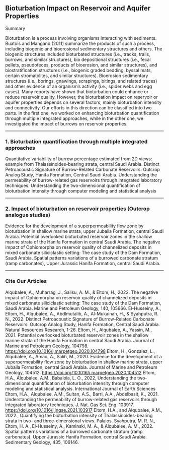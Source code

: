 ## Bioturbation Impact on Reservoir and Aquifer Properties

Summary

Bioturbation is a process involving organisms interacting with sediments. Buatois and Mangano (2011) summarize the products of such a process, including biogenic and bioerosional sedimentary structures and others. The biogenic structures included bioturbated structures (i.e., tracks, trails, burrows, and similar structures), bio depositional structures (i.e., fecal pellets, pseudofeces, products of bioerosion, and similar structures), and biostratification structures (i.e., biogenic graded bedding, byssal mats, certain stromatolites, and similar structures). Bioerosion sedimentary structures (i.e., borings, gnawings, scrapings, bitings, and related traces) and other evidence of an organism’s activity (i.e., spider webs and egg cases). Many reports have shown that bioturbation could enhance or reduce reservoir quality. However, the bioturbation impact on reservoir or aquifer properties depends on several factors, mainly bioturbation intensity and connectivity. Our efforts in this direction can be classified into two parts. In the first one, we worked on enhancing bioturbation quantification through multiple integrated approaches, while in the other one, we investigated the impact of burrows on reservoir properties.

---

### 1. Bioturbation quantification through multiple integrated approaches
Quantitative variability of burrow percentage estimated from 2D views: example from Thalassinoides-bearing strata, central Saudi Arabia.
Distinct Petroacoustic Signature of Burrow-Related Carbonate Reservoirs: Outcrop Analog Study, Hanifa Formation, Central Saudi Arabia.
Understanding the permeability of burrow-related gas reservoirs through integrated laboratory techniques.
Understanding the two-dimensional quantification of bioturbation intensity through computer modeling and statistical analysis

---

### 2. Impact of bioturbation on reservoir properties (Outcrop analogue studies)
Evidence for the development of a superpermeability flow zone by bioturbation in shallow marine strata, upper Jubaila Formation, central Saudi Arabia.
Potential overlooked bioturbated reservoir zones in the shallow marine strata of the Hanifa Formation in central Saudi Arabia.
The negative impact of Ophiomorpha on reservoir quality of channelized deposits in mixed carbonate siliciclastic setting: The case study of the Dam Formation, Saudi Arabia.
Spatial patterns variations of a burrowed carbonate stratum (ramp carbonates), Upper Jurassic Hanifa Formation, central Saudi Arabia.

---

### Cite Our Articles
Alqubalee, A., Muharrag, J., Salisu, A. M., & Eltom, H., 2022. The negative impact of Ophiomorpha on reservoir quality of channelized deposits in mixed carbonate siliciclastic setting: The case study of the Dam Formation, Saudi Arabia. Marine and Petroleum Geology, 140, 105666.
El-Husseiny, A., Eltom, H., Alqubalee, A., Abdlmutalib, A., Al-Mukainah, H., & Syahputra, R. N., 2022. Distinct Petroacoustic Signature of Burrow-Related Carbonate Reservoirs: Outcrop Analog Study, Hanifa Formation, Central Saudi Arabia. Natural Resources Research, 1-26.
Eltom, H., Alqubalee, A., Yassin, M., 2021. Potential overlooked bioturbated reservoir zones in the shallow marine strata of the Hanifa Formation in central Saudi Arabia. Journal of Marine and Petroleum Geology, 104798. https://doi.org/10.1016/j.marpetgeo.2020.104798
Eltom, H., Gonzalez, L., Alqubalee, A., Amao, A., Salih, M., 2020. Evidence for the development of a superpermeability flow zone by bioturbation in shallow marine strata, upper Jubaila Formation, central Saudi Arabia. Journal of Marine and Petroleum Geology, 104512. https://doi.org/10.1016/j.marpetgeo.2020.104512
Eltom, H.A., Alqubalee, A.M., Babalola, L. O., 2022, Understanding the two-dimensional quantification of bioturbation intensity through computer modeling and statistical analysis. International Journal of Earth Sciences
Eltom, H.A., Alqubalee, A.M., Sultan, A.S., Barri, A.A., Abdelbasit, K., 2021. Understanding the permeability of burrow-related gas reservoirs through integrated laboratory techniques. J. Nat. Gas Sci. Eng. 103917. https://doi.org/10.1016/j.jngse.2021.103917
Eltom, H.A., and Alqubalee, A.M., 2022., Quantifying the bioturbation intensity of Thalassinoides-bearing strata in two- and three-dimensional views. Palaios.
Syahputra, M. R. N., Eltom, H. A., El-Husseiny, A., Kaminski, M. A., & Alqubalee, A. M., 2022. Spatial patterns variations of a burrowed carbonate stratum (ramp carbonates), Upper Jurassic Hanifa Formation, central Saudi Arabia. Sedimentary Geology, 435, 106146.
